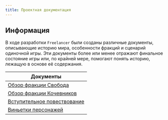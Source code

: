 ```yaml
---
title: Проектная документация
---
```


## Информация

В ходе разработки `Freelancer` были созданы различные документы, описывающие историю мира, особенности фракций и сценарий одиночной игры.
Эти документы более или менее отражают финальное состояние игры или, по крайней мере, помогают понять историю, лежащую в основе её содержания.

| Документы                                                           |
| ------------------------------------------------------------------- |
| [Обзор фракции Свобода](./liberty-overview.md)                           |
| [Обзор фракции Кочевников](./nomad-faction-overview.md)               |
| [Вступительное повествование](./opening-narration.md)                         |
| [Виньетки персонажей](./characters/index.md)                        |
